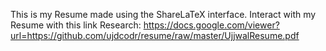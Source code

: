 This is my Resume made using the ShareLaTeX interface.
Interact with my Resume with this link
Research: https://docs.google.com/viewer?url=https://github.com/ujdcodr/resume/raw/master/UjjwalResume.pdf

